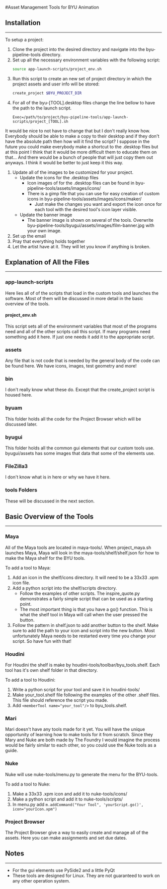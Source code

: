 #Asset Management Tools for BYU Animation

## Installation
---
To setup a project:

1. Clone the project into the desired directory and navigate into the byu-pipeline-tools directory.
1. Set up all the necessary environment variables with the following script:
	```bash
	source app-launch-scripts/project_env.sh
	```
1. Run this script to create an new set of project directory in which the project assets and user info will be stored:
	```bash
	create_project $BYU_PROJECT_DIR
	```
1. For all of the byu-[TOOL].desktop files change the line bellow to have the path to the launch script.
	```text
	Exec=/path/to/project/byu-pipeline-tools/app-launch-scripts/project_[TOOL].sh
	```
It would be nice to not have to change that but I don't really know how. Everybody should be able to make a copy to their desktop and if they don't have the absolute path then how will it find the script? I suppose in the future you could make everybody make a shortcut to the .desktop files but at this point I think that it would be more difficult them to educate them on that... And there would be a bunch of people that will just copy them out anyways. I think it would be better to just keep it this way.
1. Update all of the images to be customized for your project.
	* Update the icons for the .desktop files
		* Icon images of for the .desktop files can be found in byu-pipeline-tools/assets/images/icons/
		* There is a gimp file that you can use for easy creation of custom icons in byu-pipeline-tools/assets/images/icons/maker/
			* Just make the changes you want and export the icon once for each tool with the desired tool's icon layer visible.
	* Update the banner image
		* The banner image is shown on several of the tools. Overwrite byu-pipeline-tools/byugui/assets/images/film-banner.jpg with your own image.
1. Set up the email
1. Pray that everything holds together
1. Let the artist have at it. They will let you know if anything is broken.

## Explanation of All the Files
---
### app-launch-scripts
Here lies all of of the scripts that load in the custom tools and launches the software. Most of them will be discussed in more detail in the basic overview of the tools.
#### project_env.sh
This script sets all of the environment variables that most of the programs need and all of the other scripts call this script. If many programs need something add it here. If just one needs it add it to the appropriate script.
### assets
Any file that is not code that is needed by the general body of the code can be found here. We have icons, images, test geometry and more!
### bin
I don't really know what these do. Except that the create_project script is housed here.
### byuam
This folder holds all the code for the Project Browser which will be discussed later.
### byugui
This folder holds all the common gui elements that our custom tools use.
byugui/assets has some images that data that some of the elements use.
### FileZilla3
I don't know what is in here or why we have it here.
### tools Folders
These will be discussed in the next section.

## Basic Overview of the Tools
---
### Maya
All of the Maya tools are located in maya-tools/. When project_maya.sh launches Maya, Maya will look in the maya-tools/shelf/shelf.json for how to make the Maya shelf for the BYU tools.

To add a tool to Maya:

1. Add an icon in the shelf/icons directory. It will need to be a 33x33 .xpm icon file.
1. Add a python script into the shelf/scripts directory.
	* Follow the examples of other scripts. The inspire_quote.py demonstrates a fairly simple script that can be used as a starting point.
	* The most important thing is that you have a go() function. This is what the shelf tool in Maya will call when the user pressed the button.
1. Follow the pattern in shelf.json to add another button to the shelf. Make sure to add the path to your icon and script into the new button.
Most unfortunately Maya needs to be restarted every time you change your script. So have fun with that!
### Houdini
For Houdini the shelf is make by houdini-tools/toolbar/byu_tools.shelf.
Each tool has it's own shelf folder in that directory.

To add a tool to Houdini:

1. Write a python script for your tool and save it in houdini-tools/
1. Make your_tool.shelf file following the examples of the other .shelf files. This file should reference the script you made.
1. Add ``<memberTool name="your_tool"/>`` to byu_tools.shelf.
### Mari
Mari doesn't have any tools made for it yet. You will have the unique opportunity of learning how to make tools for it from scratch. Since they Mary and Nuke are both made by The Foundry I would imagine the process would be fairly similar to each other, so you could use the Nuke tools as a guide.
### Nuke
Nuke will use nuke-tools/menu.py to generate the menu for the BYU-tools.

To add a tool to Nuke:

1. Make a 33x33 .xpm icon and add it to nuke-tools/icons/
1. Make a python script and add it to nuke-tools/scripts/
1. In menu.py add ``m.addCommand("Your Tool", 'yourScript.go()', icon="yourIcon.xpm")``
### Project Browser
The Project Browser give a way to easily create and manage all of the assets. Here you can make assignments and set due dates.

## Notes
---
* For the gui elements use PySide2 and a little PyQt
* These tools are designed for Linux. They are not guaranteed to work on any other operation system.
